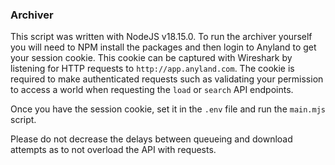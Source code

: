 ### Archiver

This script was written with NodeJS v18.15.0. To run the archiver yourself you will need to NPM install the packages and then login to Anyland to get your session cookie. This cookie can be captured with Wireshark by listening for HTTP requests to `http://app.anyland.com`. The cookie is required to make authenticated requests such as validating your permission to access a world when requesting the `load` or `search` API endpoints.

Once you have the session cookie, set it in the `.env` file and run the `main.mjs` script.

Please do not decrease the delays between queueing and download attempts as to not overload the API with requests.